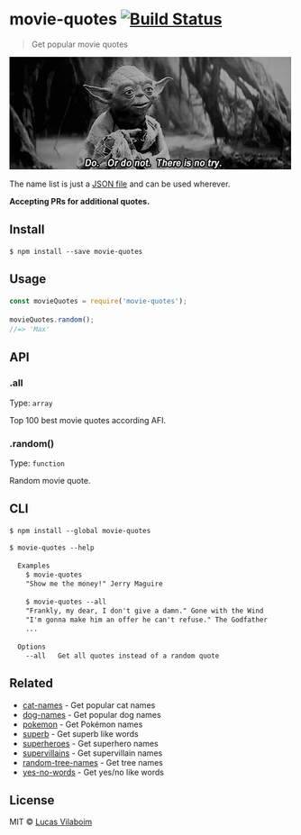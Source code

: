 # movie-quotes [![Build Status](https://travis-ci.org/vilaboim/movie-quotes.svg?branch=master)](https://travis-ci.org/vilaboim/movie-quotes)

> Get popular movie quotes

![](yoda.gif)

The name list is just a [JSON file](movie-quotes.json) and can be used wherever.

**Accepting PRs for additional quotes.**


## Install

```
$ npm install --save movie-quotes
```


## Usage

```js
const movieQuotes = require('movie-quotes');

movieQuotes.random();
//=> 'Max'
```


## API

### .all

Type: `array`

Top 100 best movie quotes according AFI.

### .random()

Type: `function`

Random movie quote.


## CLI

```
$ npm install --global movie-quotes
```

```
$ movie-quotes --help

  Examples
    $ movie-quotes
    "Show me the money!" Jerry Maguire

    $ movie-quotes --all
	"Frankly, my dear, I don't give a damn." Gone with the Wind
    "I'm gonna make him an offer he can't refuse." The Godfather
    ...

  Options
    --all   Get all quotes instead of a random quote
```


## Related

- [cat-names](https://github.com/sindresorhus/cat-names) - Get popular cat names
- [dog-names](https://github.com/sindresorhus/dog-names) - Get popular dog names
- [pokemon](https://github.com/sindresorhus/pokemon) - Get Pokémon names
- [superb](https://github.com/sindresorhus/superb) - Get superb like words
- [superheroes](https://github.com/sindresorhus/superheroes) - Get superhero names
- [supervillains](https://github.com/sindresorhus/supervillains) - Get supervillain names
- [random-tree-names](https://github.com/pguth/random-tree-names) - Get tree names
- [yes-no-words](https://github.com/sindresorhus/yes-no-words) - Get yes/no like words


## License

MIT © [Lucas Vilaboim](http://vilaboim.com)
